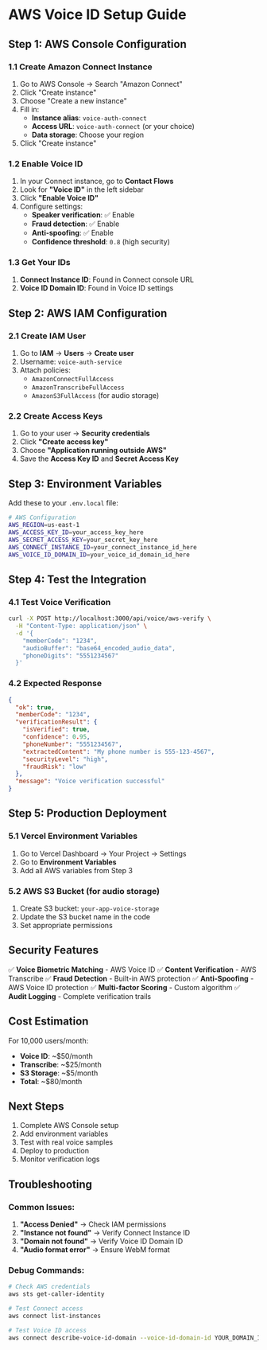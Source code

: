 # AWS Voice ID Setup Guide

## Step 1: AWS Console Configuration

### 1.1 Create Amazon Connect Instance
1. Go to AWS Console → Search "Amazon Connect"
2. Click "Create instance"
3. Choose "Create a new instance"
4. Fill in:
   - **Instance alias**: `voice-auth-connect`
   - **Access URL**: `voice-auth-connect` (or your choice)
   - **Data storage**: Choose your region
4. Click "Create instance"

### 1.2 Enable Voice ID
1. In your Connect instance, go to **Contact Flows**
2. Look for **"Voice ID"** in the left sidebar
3. Click **"Enable Voice ID"**
4. Configure settings:
   - **Speaker verification**: ✅ Enable
   - **Fraud detection**: ✅ Enable
   - **Anti-spoofing**: ✅ Enable
   - **Confidence threshold**: `0.8` (high security)

### 1.3 Get Your IDs
1. **Connect Instance ID**: Found in Connect console URL
2. **Voice ID Domain ID**: Found in Voice ID settings

## Step 2: AWS IAM Configuration

### 2.1 Create IAM User
1. Go to **IAM** → **Users** → **Create user**
2. Username: `voice-auth-service`
3. Attach policies:
   - `AmazonConnectFullAccess`
   - `AmazonTranscribeFullAccess`
   - `AmazonS3FullAccess` (for audio storage)

### 2.2 Create Access Keys
1. Go to your user → **Security credentials**
2. Click **"Create access key"**
3. Choose **"Application running outside AWS"**
4. Save the **Access Key ID** and **Secret Access Key**

## Step 3: Environment Variables

Add these to your `.env.local` file:

```bash
# AWS Configuration
AWS_REGION=us-east-1
AWS_ACCESS_KEY_ID=your_access_key_here
AWS_SECRET_ACCESS_KEY=your_secret_key_here
AWS_CONNECT_INSTANCE_ID=your_connect_instance_id_here
AWS_VOICE_ID_DOMAIN_ID=your_voice_id_domain_id_here
```

## Step 4: Test the Integration

### 4.1 Test Voice Verification
```bash
curl -X POST http://localhost:3000/api/voice/aws-verify \
  -H "Content-Type: application/json" \
  -d '{
    "memberCode": "1234",
    "audioBuffer": "base64_encoded_audio_data",
    "phoneDigits": "5551234567"
  }'
```

### 4.2 Expected Response
```json
{
  "ok": true,
  "memberCode": "1234",
  "verificationResult": {
    "isVerified": true,
    "confidence": 0.95,
    "phoneNumber": "5551234567",
    "extractedContent": "My phone number is 555-123-4567",
    "securityLevel": "high",
    "fraudRisk": "low"
  },
  "message": "Voice verification successful"
}
```

## Step 5: Production Deployment

### 5.1 Vercel Environment Variables
1. Go to Vercel Dashboard → Your Project → Settings
2. Go to **Environment Variables**
3. Add all AWS variables from Step 3

### 5.2 AWS S3 Bucket (for audio storage)
1. Create S3 bucket: `your-app-voice-storage`
2. Update the S3 bucket name in the code
3. Set appropriate permissions

## Security Features

✅ **Voice Biometric Matching** - AWS Voice ID
✅ **Content Verification** - AWS Transcribe
✅ **Fraud Detection** - Built-in AWS protection
✅ **Anti-Spoofing** - AWS Voice ID protection
✅ **Multi-factor Scoring** - Custom algorithm
✅ **Audit Logging** - Complete verification trails

## Cost Estimation

For 10,000 users/month:
- **Voice ID**: ~$50/month
- **Transcribe**: ~$25/month
- **S3 Storage**: ~$5/month
- **Total**: ~$80/month

## Next Steps

1. Complete AWS Console setup
2. Add environment variables
3. Test with real voice samples
4. Deploy to production
5. Monitor verification logs

## Troubleshooting

### Common Issues:
1. **"Access Denied"** → Check IAM permissions
2. **"Instance not found"** → Verify Connect Instance ID
3. **"Domain not found"** → Verify Voice ID Domain ID
4. **"Audio format error"** → Ensure WebM format

### Debug Commands:
```bash
# Check AWS credentials
aws sts get-caller-identity

# Test Connect access
aws connect list-instances

# Test Voice ID access
aws connect describe-voice-id-domain --voice-id-domain-id YOUR_DOMAIN_ID
```
